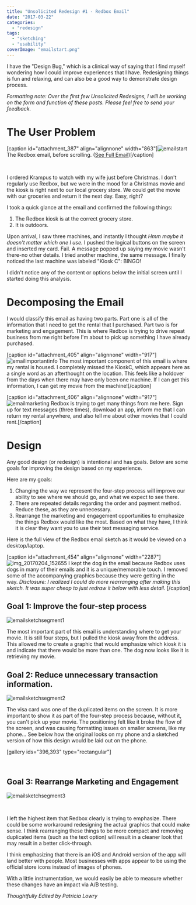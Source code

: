 ```yaml
---
title: "Unsolicited Redesign #1 - Redbox Email"
date: "2017-03-22"
categories: 
  - "redesign"
tags: 
  - "sketching"
  - "usability"
coverImage: "emailstart.png"
---
```


I have the "Design Bug," which is a clinical way of saying that I find myself wondering how I could improve experiences that I have. Redesigning things is fun and relaxing, and can also be a good way to demonstrate design process.

_Formatting note: Over the first few Unsolicited Redesigns, I will be working on the form and function of these posts. Please feel free to send your feedback._

# The User Problem

\[caption id="attachment\_387" align="alignnone" width="863"\]![emailstart](images/emailstart.png) The Redbox email, before scrolling. ([See Full Email](https://joshualowrycom.files.wordpress.com/2017/03/2017-02-04-15-52-inbox-google-com.png))\[/caption\]

 

I ordered Krampus to watch with my wife just before Christmas. I don't regularly use Redbox, but we were in the mood for a Christmas movie and the kiosk is right next to our local grocery store. We could get the movie with our groceries and return it the next day. Easy, right?

I took a quick glance at the email and confirmed the following things:

1. The Redbox kiosk is at the correct grocery store.
2. It is outdoors.

Upon arrival, I saw three machines, and instantly I thought _Hmm maybe it doesn't matter which one I use._ I pushed the logical buttons on the screen and inserted my card. Fail. A message popped up saying my movie wasn't there-no other details. I tried another machine, the same message. I finally noticed the last machine was labeled "Kiosk C": BINGO!

I didn't notice any of the content or options below the initial screen until I started doing this analysis.

# Decomposing the Email

I would classify this email as having two parts. Part one is all of the information that I need to get the rental that I purchased. Part two is for marketing and engagement. This is where Redbox is trying to drive repeat business from me right before I'm about to pick up something I have already purchased.

\[caption id="attachment\_405" align="alignnone" width="917"\]![emailimportantinfo](images/emailimportantinfo.png) The most important component of this email is where my rental is housed. I completely missed the KioskC, which appears here as a single word as an afterthought on the location. This feels like a holdover from the days when there may have only been one machine. If I can get this information, I can get my movie from the machine!\[/caption\]

\[caption id="attachment\_406" align="alignnone" width="917"\]![emailmarketing](images/emailmarketing.png) Redbox is trying to get many things from me here. Sign up for text messages (three times), download an app, inform me that I can return my rental anywhere, and also tell me about other movies that I could rent.\[/caption\]

# Design

Any good design (or redesign) is intentional and has goals. Below are some goals for improving the design based on my experience.

Here are my goals:

1. Changing the way we represent the four-step process will improve our ability to see where we should go, and what we expect to see there.
2. There are repeated details regarding the order and payment method. Reduce these, as they are unnecessary.
3. Rearrange the marketing and engagement opportunities to emphasize the things Redbox would like the most. Based on what they have, I think it is clear they want you to use their text messaging service.

Here is the full view of the Redbox email sketch as it would be viewed on a desktop/laptop.

\[caption id="attachment\_454" align="alignnone" width="2287"\]![img_20170204_152655](images/img_20170204_1526552.jpg) I kept the dog in the email because Redbox uses dogs in many of their emails and it is a unique/memorable touch. I removed some of the accompanying graphics because they were getting in the way. _Disclosure: I realized I could do more rearranging after making this sketch. It was super cheap to just redraw it below with less detail._ \[/caption\]

## Goal 1: Improve the four-step process

![emailsketchsegment1](images/emailsketchsegment11.jpg)

The most important part of this email is understanding where to get your movie. It is still four steps, but I pulled the kiosk away from the address. This allowed me to create a graphic that would emphasize which kiosk it is and indicate that there would be more than one. The dog now looks like it is retrieving my movie.

## Goal 2: Reduce unnecessary transaction information.

![emailsketchsegment2](images/emailsketchsegment2.jpg)

The visa card was one of the duplicated items on the screen. It is more important to show it as part of the four-step process because, without it, you can't pick up your movie. The positioning felt like it broke the flow of the screen, and was causing formatting issues on smaller screens, like my phone... See below how the original looks on my phone and a sketched version of how this design would be laid out on the phone.

\[gallery ids="396,393" type="rectangular"\]

 

## Goal 3: Rearrange Marketing and Engagement

![emailsketchsegment3](images/emailsketchsegment3.jpg)

 

I left the highest item that Redbox clearly is trying to emphasize. There could be some workaround redesigning the actual graphics that could make sense. I think rearranging these things to be more compact and removing duplicated items (such as the text option) will result in a cleaner look that may result in a better click-through.

I think emphasizing that there is an iOS and Android version of the app will land better with people. Most businesses with apps appear to be using the official store icons instead of images of phones.

With a little instrumentation, we would easily be able to measure whether these changes have an impact via A/B testing.

_Thoughtfully Edited by Patricia Lowry_
